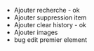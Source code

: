 - Ajouter recherche - ok
- Ajouter suppression item
- Ajouter clear history - ok
- Ajouter images
- bug edit premier element